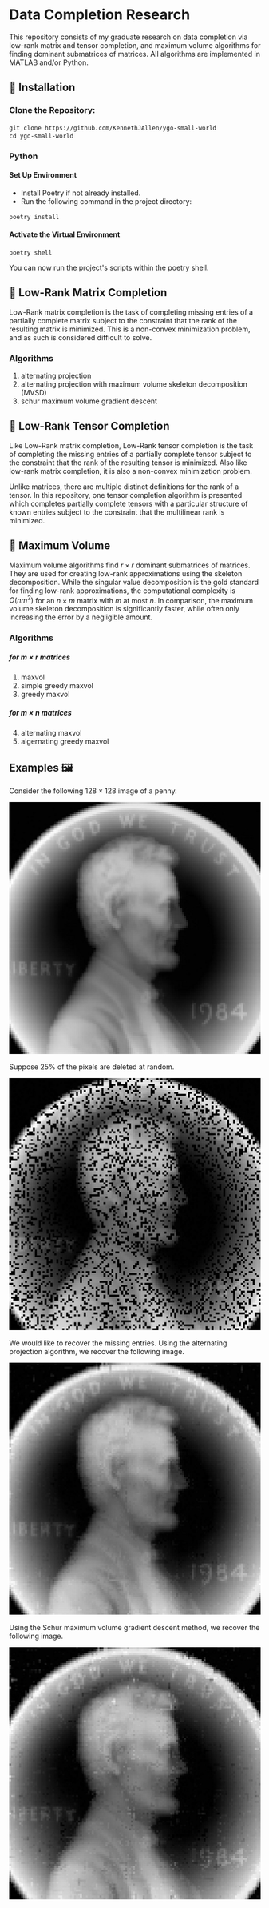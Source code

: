 # Data Completion Research

This repository consists of my graduate research on data completion via low-rank matrix and tensor completion, and maximum volume algorithms for finding dominant submatrices of matrices. All algorithms are implemented in MATLAB and/or Python.

## 🔧 Installation


### Clone the Repository:

```
git clone https://github.com/KennethJAllen/ygo-small-world
cd ygo-small-world
```
### Python

#### Set Up Environment

*   Install Poetry if not already installed.
*   Run the following command in the project directory:

```
poetry install
```
#### Activate the Virtual Environment
```
poetry shell
```
You can now run the project's scripts within the poetry shell.

## 🔢 Low-Rank Matrix Completion

Low-Rank matrix completion is the task of completing missing entries of a partially complete matrix subject to the constraint that the rank of the resulting matrix is minimized. This is a non-convex minimization problem, and as such is considered difficult to solve.

### Algorithms
1. alternating projection
2. alternating projection with maximum volume skeleton decomposition (MVSD)
3. schur maximum volume gradient descent

## 🧊 Low-Rank Tensor Completion

Like Low-Rank matrix completion, Low-Rank tensor completion is the task of completing the missing entries of a partially complete tensor subject to the constraint that the rank of the resulting tensor is minimized. Also like low-rank matrix completion, it is also a non-convex minimization problem.

Unlike matrices, there are multiple distinct definitions for the rank of a tensor. In this repository, one tensor completion algorithm is presented which completes partially complete tensors with a particular structure of known entries subject to the constraint that the multilinear rank is minimized.

## 🔼 Maximum Volume

Maximum volume algorithms find $r \times r$ dominant submatrices of matrices. They are used for creating low-rank approximations using the skeleton decomposition. While the singular value decomposition is the gold standard for finding low-rank approximations, the computational complexity is $O(nm^2)$ for an $n \times m$ matrix with $m$ at most $n$. In comparison, the maximum volume skeleton decomposition is significantly faster, while often only increasing the error by a negligible amount.

### Algorithms
##### for $m \times r$ matrices
1. maxvol
2. simple greedy maxvol
3. greedy maxvol
##### for $m \times n$ matrices
4. alternating maxvol
5. algernating greedy maxvol

## Examples 🖼️
Consider the following $128 \times 128$ image of a penny.

![128 by 128 image of a penny](images/input/penny.jpg)

Suppose 25% of the pixels are deleted at random.

![25% of penny missing](images/output/three_fourths_partial_penny.jpg)

We would like to recover the missing entries. Using the alternating projection algorithm, we recover the following image.

![penny recovered with alternating projection](images/output/alternating_projection_recovered_penny_rank18.jpg)

Using the Schur maximum volume gradient descent method, we recover the following image.

![penny recovered with alternating projection](images/output/maxvol_grad_descent_recovered_penny_rank_18.jpg)
